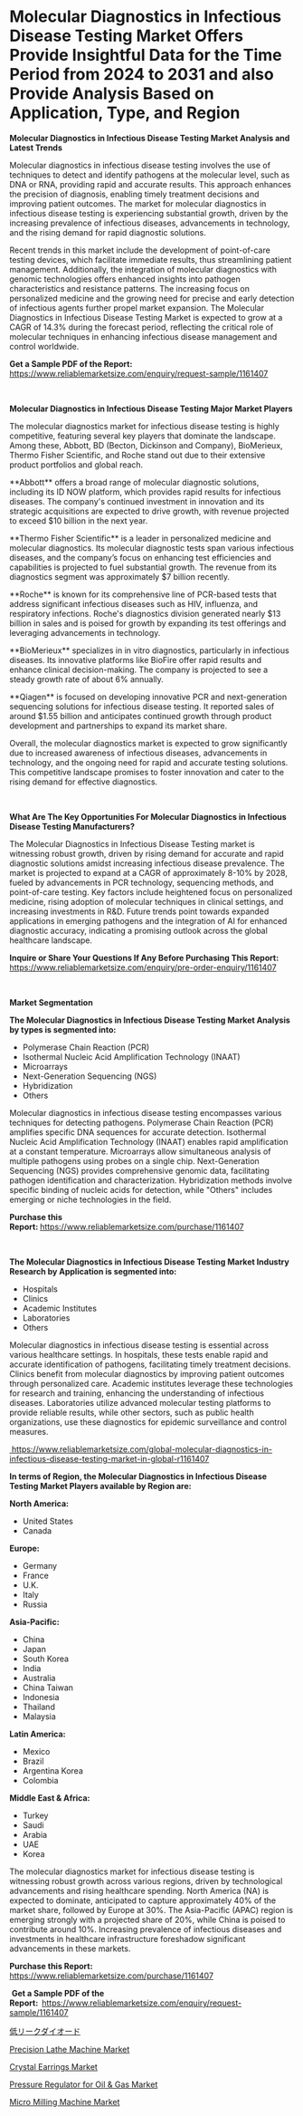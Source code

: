 <p><h1>Molecular Diagnostics in Infectious Disease Testing Market Offers Provide Insightful Data for the Time Period from 2024 to 2031 and also Provide Analysis Based on Application, Type, and Region</h1></p><p><strong>Molecular Diagnostics in Infectious Disease Testing Market Analysis and Latest Trends</strong></p>
<p><p>Molecular diagnostics in infectious disease testing involves the use of techniques to detect and identify pathogens at the molecular level, such as DNA or RNA, providing rapid and accurate results. This approach enhances the precision of diagnosis, enabling timely treatment decisions and improving patient outcomes. The market for molecular diagnostics in infectious disease testing is experiencing substantial growth, driven by the increasing prevalence of infectious diseases, advancements in technology, and the rising demand for rapid diagnostic solutions.</p><p>Recent trends in this market include the development of point-of-care testing devices, which facilitate immediate results, thus streamlining patient management. Additionally, the integration of molecular diagnostics with genomic technologies offers enhanced insights into pathogen characteristics and resistance patterns. The increasing focus on personalized medicine and the growing need for precise and early detection of infectious agents further propel market expansion. The Molecular Diagnostics in Infectious Disease Testing Market is expected to grow at a CAGR of 14.3% during the forecast period, reflecting the critical role of molecular techniques in enhancing infectious disease management and control worldwide.</p></p>
<p><strong>Get a Sample PDF of the Report:&nbsp;</strong> <a href="https://www.reliablemarketsize.com/enquiry/request-sample/1161407?utm_campaign=1197&utm_medium=2&utm_source=Github&utm_content=ia&utm_term=26122024&utm_id=molecular-diagnostics-in-infectious-disease-testing">https://www.reliablemarketsize.com/enquiry/request-sample/1161407</a></p>
<p>&nbsp;</p>
<p><strong>Molecular Diagnostics in Infectious Disease Testing Major Market Players</strong></p>
<p><p>The molecular diagnostics market for infectious disease testing is highly competitive, featuring several key players that dominate the landscape. Among these, Abbott, BD (Becton, Dickinson and Company), BioMerieux, Thermo Fisher Scientific, and Roche stand out due to their extensive product portfolios and global reach.</p><p>**Abbott** offers a broad range of molecular diagnostic solutions, including its ID NOW platform, which provides rapid results for infectious diseases. The company's continued investment in innovation and its strategic acquisitions are expected to drive growth, with revenue projected to exceed $10 billion in the next year.</p><p>**Thermo Fisher Scientific** is a leader in personalized medicine and molecular diagnostics. Its molecular diagnostic tests span various infectious diseases, and the company’s focus on enhancing test efficiencies and capabilities is projected to fuel substantial growth. The revenue from its diagnostics segment was approximately $7 billion recently.</p><p>**Roche** is known for its comprehensive line of PCR-based tests that address significant infectious diseases such as HIV, influenza, and respiratory infections. Roche's diagnostics division generated nearly $13 billion in sales and is poised for growth by expanding its test offerings and leveraging advancements in technology.</p><p>**BioMerieux** specializes in in vitro diagnostics, particularly in infectious diseases. Its innovative platforms like BioFire offer rapid results and enhance clinical decision-making. The company is projected to see a steady growth rate of about 6% annually.</p><p>**Qiagen** is focused on developing innovative PCR and next-generation sequencing solutions for infectious disease testing. It reported sales of around $1.55 billion and anticipates continued growth through product development and partnerships to expand its market share.</p><p>Overall, the molecular diagnostics market is expected to grow significantly due to increased awareness of infectious diseases, advancements in technology, and the ongoing need for rapid and accurate testing solutions. This competitive landscape promises to foster innovation and cater to the rising demand for effective diagnostics.</p></p>
<p>&nbsp;</p>
<p><strong>What Are The Key Opportunities For Molecular Diagnostics in Infectious Disease Testing Manufacturers?</strong></p>
<p><p>The Molecular Diagnostics in Infectious Disease Testing market is witnessing robust growth, driven by rising demand for accurate and rapid diagnostic solutions amidst increasing infectious disease prevalence. The market is projected to expand at a CAGR of approximately 8-10% by 2028, fueled by advancements in PCR technology, sequencing methods, and point-of-care testing. Key factors include heightened focus on personalized medicine, rising adoption of molecular techniques in clinical settings, and increasing investments in R&D. Future trends point towards expanded applications in emerging pathogens and the integration of AI for enhanced diagnostic accuracy, indicating a promising outlook across the global healthcare landscape.</p></p>
<p><strong>Inquire or Share Your Questions If Any Before Purchasing This Report:</strong> <a href="https://www.reliablemarketsize.com/enquiry/pre-order-enquiry/1161407?utm_campaign=1197&utm_medium=2&utm_source=Github&utm_content=ia&utm_term=26122024&utm_id=molecular-diagnostics-in-infectious-disease-testing">https://www.reliablemarketsize.com/enquiry/pre-order-enquiry/1161407</a></p>
<p>&nbsp;</p>
<p><strong>Market Segmentation</strong></p>
<p><strong>The Molecular Diagnostics in Infectious Disease Testing Market Analysis by types is segmented into:</strong></p>
<p><ul><li>Polymerase Chain Reaction (PCR)</li><li>Isothermal Nucleic Acid Amplification Technology (INAAT)</li><li>Microarrays</li><li>Next-Generation Sequencing (NGS)</li><li>Hybridization</li><li>Others</li></ul></p>
<p><p>Molecular diagnostics in infectious disease testing encompasses various techniques for detecting pathogens. Polymerase Chain Reaction (PCR) amplifies specific DNA sequences for accurate detection. Isothermal Nucleic Acid Amplification Technology (INAAT) enables rapid amplification at a constant temperature. Microarrays allow simultaneous analysis of multiple pathogens using probes on a single chip. Next-Generation Sequencing (NGS) provides comprehensive genomic data, facilitating pathogen identification and characterization. Hybridization methods involve specific binding of nucleic acids for detection, while "Others" includes emerging or niche technologies in the field.</p></p>
<p><strong>Purchase this Report:&nbsp;</strong><a href="https://www.reliablemarketsize.com/purchase/1161407?utm_campaign=1197&utm_medium=2&utm_source=Github&utm_content=ia&utm_term=26122024&utm_id=molecular-diagnostics-in-infectious-disease-testing">https://www.reliablemarketsize.com/purchase/1161407</a></p>
<p>&nbsp;</p>
<p><strong>The Molecular Diagnostics in Infectious Disease Testing Market Industry Research by Application is segmented into:</strong></p>
<p><ul><li>Hospitals</li><li>Clinics</li><li>Academic Institutes</li><li>Laboratories</li><li>Others</li></ul></p>
<p><p>Molecular diagnostics in infectious disease testing is essential across various healthcare settings. In hospitals, these tests enable rapid and accurate identification of pathogens, facilitating timely treatment decisions. Clinics benefit from molecular diagnostics by improving patient outcomes through personalized care. Academic institutes leverage these technologies for research and training, enhancing the understanding of infectious diseases. Laboratories utilize advanced molecular testing platforms to provide reliable results, while other sectors, such as public health organizations, use these diagnostics for epidemic surveillance and control measures.</p></p>
<p><a href="https://www.reliablemarketsize.com/global-molecular-diagnostics-in-infectious-disease-testing-market-in-global-r1161407?utm_campaign=1197&utm_medium=2&utm_source=Github&utm_content=ia&utm_term=26122024&utm_id=molecular-diagnostics-in-infectious-disease-testing">&nbsp;https://www.reliablemarketsize.com/global-molecular-diagnostics-in-infectious-disease-testing-market-in-global-r1161407</a></p>
<p><strong>In terms of Region, the Molecular Diagnostics in Infectious Disease Testing Market Players available by Region are:</strong></p>
<p>
    <p> <strong> North America: </strong>
        <ul>
            <li>United States</li>
            <li>Canada</li>
        </ul>
        </p> 
    <p> <strong> Europe: </strong>
        <ul>
            <li>Germany</li>
            <li>France</li>
            <li>U.K.</li>
            <li>Italy</li>
            <li>Russia</li>
        </ul>
        </p> 
    <p> <strong> Asia-Pacific: </strong>
        <ul>
            <li>China</li>
            <li>Japan</li>
            <li>South Korea</li>
            <li>India</li>
            <li>Australia</li>
            <li>China Taiwan</li>
            <li>Indonesia</li>
            <li>Thailand</li>
            <li>Malaysia</li>
        </ul>
        </p> 
    <p> <strong> Latin America: </strong>
        <ul>
            <li>Mexico</li>
            <li>Brazil</li>
            <li>Argentina Korea</li>
            <li>Colombia</li>
        </ul>
        </p> 
    <p> <strong> Middle East & Africa: </strong>
        <ul>
            <li>Turkey</li>
            <li>Saudi</li>
            <li>Arabia</li>
            <li>UAE</li>
            <li>Korea</li>
        </ul>
    </p>
    </p>
<p><p>The molecular diagnostics market for infectious disease testing is witnessing robust growth across various regions, driven by technological advancements and rising healthcare spending. North America (NA) is expected to dominate, anticipated to capture approximately 40% of the market share, followed by Europe at 30%. The Asia-Pacific (APAC) region is emerging strongly with a projected share of 20%, while China is poised to contribute around 10%. Increasing prevalence of infectious diseases and investments in healthcare infrastructure foreshadow significant advancements in these markets.</p></p>
<p><strong>Purchase this Report: </strong><a href="https://www.reliablemarketsize.com/purchase/1161407?utm_campaign=1197&utm_medium=2&utm_source=Github&utm_content=ia&utm_term=26122024&utm_id=molecular-diagnostics-in-infectious-disease-testing">https://www.reliablemarketsize.com/purchase/1161407</a></p>
<p>&nbsp;<strong>Get a Sample PDF of the Report:&nbsp;&nbsp;</strong><a href="https://www.reliablemarketsize.com/enquiry/request-sample/1161407?utm_campaign=1197&utm_medium=2&utm_source=Github&utm_content=ia&utm_term=26122024&utm_id=molecular-diagnostics-in-infectious-disease-testing">https://www.reliablemarketsize.com/enquiry/request-sample/1161407</a></p>
<p><strong></strong></p>
<p><p><a href="https://github.com/lababdou/Market-Research-Report-List-6/blob/main/185449528738.md?utm_campaign=1197&utm_medium=2&utm_source=Github&utm_content=ia&utm_term=26122024&utm_id=molecular-diagnostics-in-infectious-disease-testing">低リークダイオード</a></p><p><a href="https://www.linkedin.com/pulse/how-146-growth-precision-lathe-machine-market-shaped-major-drivers-zlipf?utm_campaign=1197&utm_medium=2&utm_source=Github&utm_content=ia&utm_term=26122024&utm_id=molecular-diagnostics-in-infectious-disease-testing">Precision Lathe Machine Market</a></p><p><a href="https://www.linkedin.com/pulse/a-mkt-nova-vc8zf?utm_campaign=1197&utm_medium=2&utm_source=Github&utm_content=ia&utm_term=26122024&utm_id=molecular-diagnostics-in-infectious-disease-testing">Crystal Earrings Market</a></p><p><a href="https://github.com/prosalinda88/Market-Research-Report-List-7/blob/main/pressure-regulator-for-oil-gas-market.md?utm_campaign=1197&utm_medium=2&utm_source=Github&utm_content=ia&utm_term=26122024&utm_id=molecular-diagnostics-in-infectious-disease-testing">Pressure Regulator for Oil & Gas Market</a></p><p><a href="https://www.linkedin.com/pulse/annual-growth-micro-milling-machine-market-74-cagr-revenue-trends-veeaf?utm_campaign=1197&utm_medium=2&utm_source=Github&utm_content=ia&utm_term=26122024&utm_id=molecular-diagnostics-in-infectious-disease-testing">Micro Milling Machine Market</a></p></p>